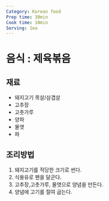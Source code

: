 ```yaml
---
Category: Korean food
Prep time: 30min
Cook time: 10min
Serving: 1ea
---
```


# 음식 : 제육볶음

## 재료
* 돼지고기 목살/삼겹살
* 고추장
* 고춧가루
* 양파
* 물엿
* 파

## 조리방법
1. 돼지고기를 적당한 크기로 썬다.
2. 식용유로 팬을 달군다.
3. 고추장,고춧가루, 물엿으로 양념을 만든다.
4. 양념에 고기를 절여 굽는다.